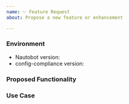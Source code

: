 ```yaml
---
name: ✨ Feature Request
about: Propose a new feature or enhancement

---
```


### Environment
* Nautobot version:  <!-- Example: 2.0.0 -->
* config-compliance version:  <!-- Example: 1.0.0 -->

<!--
    Describe in detail the new functionality you are proposing.
-->
### Proposed Functionality

<!--
    Convey an example use case for your proposed feature. Write from the
    perspective of a user who would benefit from the proposed
    functionality and describe how.
--->
### Use Case

